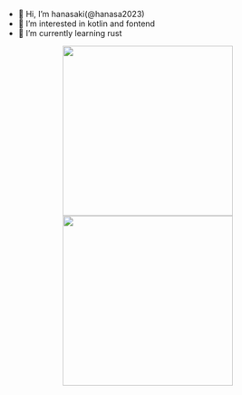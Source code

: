 - 👋 Hi, I’m hanasaki(@hanasa2023)
- 👀 I’m interested in kotlin and fontend
- 🌱 I’m currently learning rust

<!---
hanasa2023/hanasa2023 is a ✨ special ✨ repository because its `README.md` (this file) appears on your GitHub profile.
You can click the Preview link to take a look at your changes.
--->
<p align="center">
    <img width="300px" src="https://github-readme-stats.vercel.app/api?username=hanasa2023?theme=catppuccin_mocha?show_icons=true"></img>
    <img width="300px" src="https://github-readme-stats.vercel.app/api/top-langs/?username=hanasa2023&layout=compact&langs_count=12"></img>
</p>
